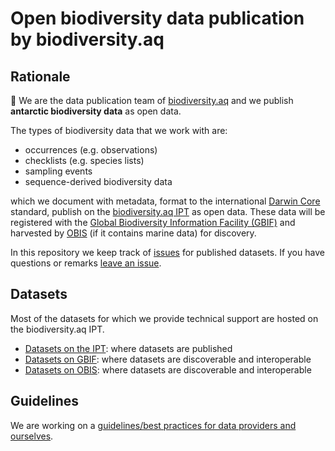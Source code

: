 # Open biodiversity data publication by biodiversity.aq 


## Rationale

👋 We are the data publication team of [biodiversity.aq](https://www.biodiversity.aq/) and we publish **antarctic biodiversity data** as open data. 

The types of biodiversity data that we work with are: 

- occurrences (e.g. observations) 
- checklists (e.g. species lists)
- sampling events
- sequence-derived biodiversity data

which we document with metadata, format to the international [Darwin Core](https://www.gbif.org/darwin-core) standard, publish on the [biodiversity.aq IPT](https://ipt.biodiversity.aq/) as open data. These data will be registered with the [Global Biodiversity Information Facility (GBIF)](https://www.gbif.org) and harvested by [OBIS](https://obis.org/) (if it contains marine data) for discovery.

In this repository we keep track of [issues](https://github.com/biodiversity-aq/data-publication/issues) for published datasets. If you have questions or remarks [leave an issue](https://github.com/biodiversity-aq/data-publication/issues).

## Datasets

Most of the datasets for which we provide technical support are hosted on the biodiversity.aq IPT.

- [Datasets on the IPT](https://ipt.biodiversity.aq/): where datasets are published
- [Datasets on GBIF](https://www.gbif.org/installation/27c24cba-13c5-47d1-96a1-16abd8f11437): where datasets are discoverable and interoperable
- [Datasets on OBIS](https://obis.org/node/dc6c6ea2-83f5-4b18-985a-9efff6320d69): where datasets are discoverable and interoperable


## Guidelines

We are working on a [guidelines/best practices for data providers and ourselves](https://github.com/ymgan/data-fairy).
